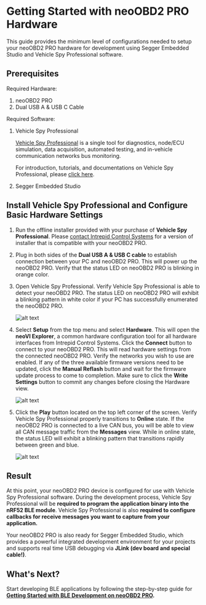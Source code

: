 # Getting Started with neoOBD2 PRO Hardware

This guide provides the minimum level of configurations needed to setup your neoOBD2 PRO hardware for development using Segger Embedded Studio and Vehicle Spy Professional software. 

## Prerequisites

Required Hardware:

1. neoOBD2 PRO
2. Dual USB A & USB C Cable

Required Software:

1. Vehicle Spy Professional

    [Vehicle Spy Professional](http://store.intrepidcs.com/Vehicle-Spy-p/vspy-3-pro.htm) is a single tool for diagnostics, node/ECU simulation, data acquisition, automated testing, and in-vehicle communication networks bus monitoring.
    
    For introduction, tutorials, and documentations on Vehicle Spy Professional, please [click here](https://cdn.intrepidcs.net/support/VehicleSpy/vehiclespyhelpdoc.html).

2. Segger Embedded Studio
	
## Install Vehicle Spy Professional and Configure Basic Hardware Settings

1. Run the offline installer provided with your purchase of **Vehicle Spy Professional**. Please [contact Intrepid Control Systems](https://www.intrepidcs.com/support/contact-support/) for a version of installer that is compatible with your neoOBD2 PRO.

2. Plug in both sides of the **Dual USB A & USB C cable** to establish connection between your PC and neoOBD2 PRO. This will power up the neoOBD2 PRO. Verify that the status LED on neoOBD2 PRO is blinking in orange color.

3. Open Vehicle Spy Professional. Verify Vehicle Spy Professional is able to detect your neoOBD2 PRO. The status LED on neoOBD2 PRO will exhibit a blinking pattern in white color if your PC has successfully enumerated the neoOBD2 PRO.

    ![alt text](../images/1-vspy_obd2pro_detect.PNG "Verify Vehicle Spy Pro is able to detect your neoOBD2 PRO")

4. Select **Setup** from the top menu and select **Hardware**. This will open the **neoVI Explorer**, a common hardware configuration tool for all hardware interfaces from Intrepid Control Systems. Click the **Connect** button to connect to your neoOBD2 PRO. This will read hardware settings from the connected neoOBD2 PRO. Verify the networks you wish to use are enabled. If any of the three available firmware versions need to be updated, click the **Manual Reflash** button and wait for the firmware update process to come to completion. Make sure to click the **Write Settings** button to commit any changes before closing the Hardware view.

    ![alt text](../images/2-vspy_obd2pro_hw_setting.PNG "Configure hardware settings using the neoVI Explorer")

5. Click the **Play** button located on the top left corner of the screen. Verify Vehicle Spy Professional properly transitions to **Online** state. If the neoOBD2 PRO is connected to a live CAN bus, you will be able to view all CAN message traffic from the **Messages** view. While in online state, the status LED will exhibit a blinking pattern that transitions rapidly between green and blue.

    ![alt text](../images/3-vspy_obd2pro_online.PNG "Go online in Vehicle Spy")

## Result

At this point, your neoOBD2 PRO device is configured for use with Vehicle Spy Professional software. During the development process, Vehicle Spy Professional will be **required to program the application binary into the nRF52 BLE module**. Vehicle Spy Professional is also **required to configure callbacks for receive messages you want to capture from your application.**

Your neoOBD2 PRO is also ready for Segger Embedded Studio, which provides a powerful integrated development environment for your projects and supports real time USB debugging via **JLink (dev board and special cable!)**.

## What's Next?

Start developing BLE applications by following the step-by-step guide for **[Getting Started with BLE Development on neoOBD2 PRO](OBD2PRO_BLE_GETTING_STARTED.md).**
